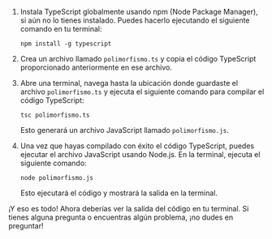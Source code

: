1. Instala TypeScript globalmente usando npm (Node Package Manager), si aún no lo tienes instalado. Puedes hacerlo ejecutando el siguiente comando en tu terminal:
   
   ```
   npm install -g typescript
   ```

2. Crea un archivo llamado `polimorfismo.ts` y copia el código TypeScript proporcionado anteriormente en ese archivo.

3. Abre una terminal, navega hasta la ubicación donde guardaste el archivo `polimorfismo.ts` y ejecuta el siguiente comando para compilar el código TypeScript:

   ```
   tsc polimorfismo.ts
   ```

   Esto generará un archivo JavaScript llamado `polimorfismo.js`.

4. Una vez que hayas compilado con éxito el código TypeScript, puedes ejecutar el archivo JavaScript usando Node.js. En la terminal, ejecuta el siguiente comando:

   ```
   node polimorfismo.js
   ```

   Esto ejecutará el código y mostrará la salida en la terminal.

¡Y eso es todo! Ahora deberías ver la salida del código en tu terminal. Si tienes alguna pregunta o encuentras algún problema, ¡no dudes en preguntar!
